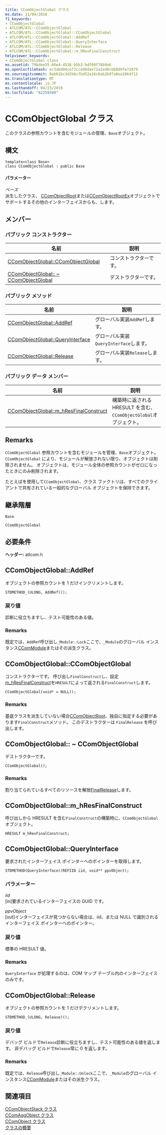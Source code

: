 ```yaml
---
title: CComObjectGlobal クラス
ms.date: 11/04/2016
f1_keywords:
- CComObjectGlobal
- ATLCOM/ATL::CComObjectGlobal
- ATLCOM/ATL::CComObjectGlobal::CComObjectGlobal
- ATLCOM/ATL::CComObjectGlobal::AddRef
- ATLCOM/ATL::CComObjectGlobal::QueryInterface
- ATLCOM/ATL::CComObjectGlobal::Release
- ATLCOM/ATL::CComObjectGlobal::m_hResFinalConstruct
helpviewer_keywords:
- CComObjectGlobal class
ms.assetid: 79bdee55-66e4-4536-b5b3-bdf09f78b9a6
ms.openlocfilehash: ec3abd04ce72cce98dae72a1ed8cbb8d9fe72079
ms.sourcegitcommit: 0ab61bc3d2b6cfbd52a16c6ab2b97a8ea1864f12
ms.translationtype: MT
ms.contentlocale: ja-JP
ms.lasthandoff: 04/23/2019
ms.locfileid: "62259340"
---
```

# <a name="ccomobjectglobal-class"></a>CComObjectGlobal クラス

このクラスの参照カウントを含むモジュールの管理、`Base`オブジェクト。

## <a name="syntax"></a>構文

```
template<class Base>
class CComObjectGlobal : public Base
```

#### <a name="parameters"></a>パラメーター

*ベース*<br/>
派生したクラス、 [CComObjectRoot](../../atl/reference/ccomobjectroot-class.md)または[CComObjectRootEx](../../atl/reference/ccomobjectrootex-class.md)オブジェクトでサポートするその他のインターフェイスからも、します。

## <a name="members"></a>メンバー

### <a name="public-constructors"></a>パブリック コンストラクター

|名前|説明|
|----------|-----------------|
|[CComObjectGlobal::CComObjectGlobal](#ccomobjectglobal)|コンストラクターです。|
|[CComObjectGlobal:: ~ CComObjectGlobal](#dtor)|デストラクターです。|

### <a name="public-methods"></a>パブリック メソッド

|名前|説明|
|----------|-----------------|
|[CComObjectGlobal::AddRef](#addref)|グローバル実装`AddRef`します。|
|[CComObjectGlobal::QueryInterface](#queryinterface)|グローバル実装`QueryInterface`します。|
|[CComObjectGlobal::Release](#release)|グローバル実装`Release`します。|

### <a name="public-data-members"></a>パブリック データ メンバー

|名前|説明|
|----------|-----------------|
|[CComObjectGlobal::m_hResFinalConstruct](#m_hresfinalconstruct)|構築時に返される HRESULT を含む、`CComObjectGlobal`オブジェクト。|

## <a name="remarks"></a>Remarks

`CComObjectGlobal` 参照カウントを含むモジュールを管理、`Base`オブジェクト。 `CComObjectGlobal` により、モジュールが解放されない限り、オブジェクトは削除されません。 オブジェクトは、モジュール全体の参照カウントがゼロになったときにのみ削除されます。

たとえばを使用して`CComObjectGlobal`、クラス ファクトリは、すべてのクライアントで共有されている一般的なグローバル オブジェクトを保持できます。

## <a name="inheritance-hierarchy"></a>継承階層

`Base`

`CComObjectGlobal`

## <a name="requirements"></a>必要条件

**ヘッダー:** atlcom.h

##  <a name="addref"></a>  CComObjectGlobal::AddRef

オブジェクトの参照カウントを 1 だけインクリメントします。

```
STDMETHOD_(ULONG, AddRef)();
```

### <a name="return-value"></a>戻り値

診断に役立ちますし、テスト可能性のある値。

### <a name="remarks"></a>Remarks

既定では、`AddRef`呼び出し`_Module::Lock`ここで、`_Module`のグローバル インスタンス[CComModule](../../atl/reference/ccommodule-class.md)またはその派生クラス。

##  <a name="ccomobjectglobal"></a>  CComObjectGlobal::CComObjectGlobal

コンストラクターです。 呼び出し`FinalConstruct`し、設定[m_hResFinalConstruct](#m_hresfinalconstruct)を`HRESULT`によって返される`FinalConstruct`します。

```
CComObjectGlobal(void* = NULL));
```

### <a name="remarks"></a>Remarks

基底クラスを派生していない場合[CComObjectRoot](../../atl/reference/ccomobjectroot-class.md)、独自に指定する必要があります`FinalConstruct`メソッド。 このデストラクターは `FinalRelease` を呼び出します。

##  <a name="dtor"></a>  CComObjectGlobal:: ~ CComObjectGlobal

デストラクターです。

```
CComObjectGlobal();
```

### <a name="remarks"></a>Remarks

割り当てられているすべてのリソースを解放[FinalRelease](ccomobjectrootex-class.md#finalrelease)します。

##  <a name="m_hresfinalconstruct"></a>  CComObjectGlobal::m_hResFinalConstruct

呼び出しから HRESULT を含む`FinalConstruct`の構築時に、`CComObjectGlobal`オブジェクト。

```
HRESULT m_hResFinalConstruct;
```

##  <a name="queryinterface"></a>  CComObjectGlobal::QueryInterface

要求されたインターフェイス ポインターへのポインターを取得します。

```
STDMETHOD(QueryInterface)(REFIID iid, void** ppvObject);
```

### <a name="parameters"></a>パラメーター

*iid*<br/>
[in]要求されているインターフェイスの GUID です。

*ppvObject*<br/>
[out]インターフェイスが見つからない場合は、iid、または NULL で識別されるインターフェイス ポインターへのポインター。

### <a name="return-value"></a>戻り値

標準の HRESULT 値。

### <a name="remarks"></a>Remarks

`QueryInterface` が処理するのは、COM マップ テーブル内のインターフェイスのみです。

##  <a name="release"></a>  CComObjectGlobal::Release

オブジェクトの参照カウントを 1 だけデクリメントします。

```
STDMETHOD_(ULONG, Release)();
```

### <a name="return-value"></a>戻り値

デバッグ ビルドで`Release`診断に役立ちますし、テスト可能性のある値を返します。 非デバッグ ビルドで`Release`常に 0 を返します。

### <a name="remarks"></a>Remarks

既定では、`Release`呼び出し`_Module::Unlock`ここで、`_Module`のグローバル インスタンス[CComModule](../../atl/reference/ccommodule-class.md)またはその派生クラス。

## <a name="see-also"></a>関連項目

[CComObjectStack クラス](../../atl/reference/ccomobjectstack-class.md)<br/>
[CComAggObject クラス](../../atl/reference/ccomaggobject-class.md)<br/>
[CComObject クラス](../../atl/reference/ccomobject-class.md)<br/>
[クラスの概要](../../atl/atl-class-overview.md)
